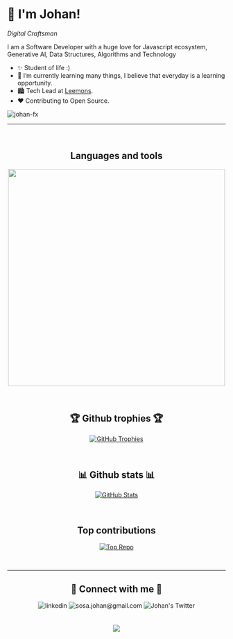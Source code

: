 
<!--Header Name-->
# 👋 I'm Johan! 
*Digital Craftsman*
<br /> 

<!--Start Intro-->               
<p align="left">I am a Software Developer with a huge love for Javascript ecosystem, Generative AI, Data Structures, Algorithms and Technology</p>

- ✨ Student of life :)
- 🌱 I’m currently learning many things, I believe that everyday is a learning opportunity.
- 🏙 Tech Lead at [Leemons](https://www.linkedin.com/company/leemons/mycompany/).
- ❤ Contributing to Open Source.
<!--End Intro-->

<!--Profile Count Badge-->
<p align="left">
  <img src="https://komarev.com/ghpvc/?username=johan-fx&label=Profile%20views&color=770677&style=for-the-badge&logo=star" alt="johan-fx" style="padding-right:20px;" />
</p>

---
<br />

<!--Languages and Tools Section-->       
<h2 align="center">Languages and tools</h2> 
<p align="center">
<img width="500px"  src="https://skillicons.dev/icons?i=js,html,css,react,nodejs,express,nextjs,fastapi,pytorch,mysql,mongodb,git,github,vscode,docker,aws,notion&perline=10"  />
</p>
<br />


<!--Trophies Section-->   
<h2 align="center">🏆 Github trophies 🏆</h2>
<p align="center">
  <a href="https://github.com/johan-fx/github-profile-trophy">
    <img src="https://github-profile-trophy.vercel.app/?username=johan-fx&row=2&column=6&margin-w=20&margin-h=20" alt="GitHub Trophies">
  </a>
</p>
<br />

<!--Github stats Table--> 
<h2 align="center">📊 Github stats 📊</h2>
<p align="center">
  <a href="https://github.com/johan-fx">
    <img align="center" src="https://github-readme-stats.vercel.app/api?username=johan-fx&count_private=true&show_icons=true&theme=nightowl" alt="GitHub Stats" />
  </a>
</p>
<br />

<h2 align="center">Top contributions</h2>
<p align="center">
  <a href="https://github.com/johan-fx">
    <img align="center" src="https://github-contributor-stats.vercel.app/api?username=johan-fx&limit=3&theme=nightowl&show_owner=true&combine_all_yearly_contributions=true" alt="Top Repo" />
  </a>
</p>
<br />

---

<!--Contact Section--> 

<h2 align="center">🤝 Connect with me 🤝</h2>
<div align="center">
  <a href="https://www.linkedin.com/in/johan-sosa/" target="_blank" style="text-decoration: none;">
    <img src="https://img.shields.io/badge/linkedin-%231E77B5.svg?&style=for-the-badge&logo=linkedin&logoColor=white" alt="linkedin" style="margin-bottom: 5px;" />
  </a>
  <a href="mailto:sosa.johan@gmail.com" target="_blank" style="text-decoration: none;">
    <img src="https://img.shields.io/badge/Gmail-D14836?style=for-the-badge&logo=gmail&logoColor=white" alt="sosa.johan@gmail.com" style="margin-bottom: 5px;" />
  </a>
  <a href="https://x.com/johansosas" target="_blank" style="text-decoration: none;">
    <img src="https://img.shields.io/badge/Twitter-1DA1F2?style=for-the-badge&logo=twitter&logoColor=white" alt="Johan's Twitter" style="margin-bottom: 5px;" />
  </a>
</div>
<br/>



<!--Footer--> 
<p align="center">
  <img src="https://capsule-render.vercel.app/api?type=waving&color=gradient&height=65&section=footer"/>
</p>
